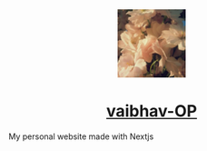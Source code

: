 <div align="center">
  <img src="public/logo.webp" height="120" width="120" style="object-fit: cover;"/>
  <h1>  
    <a href="https://portfolio-vaibhav-op.vercel.app">vaibhav-OP</a>
  </h1>
</div>
My personal website made with Nextjs
